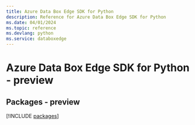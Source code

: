 ```yaml
---
title: Azure Data Box Edge SDK for Python
description: Reference for Azure Data Box Edge SDK for Python
ms.date: 04/01/2024
ms.topic: reference
ms.devlang: python
ms.service: databoxedge
---
```

# Azure Data Box Edge SDK for Python - preview
## Packages - preview
[!INCLUDE [packages](data-box-edge-index.md)]